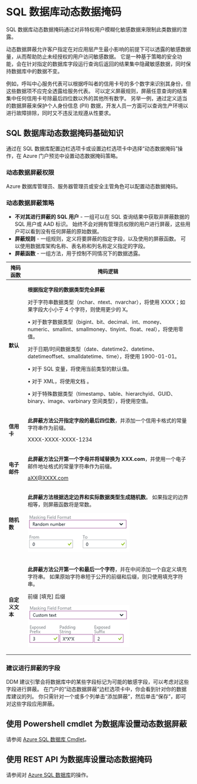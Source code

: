 <properties
    pageTitle="Azure SQL 数据库动态数据掩码 | Azure"
    description="SQL 数据库动态数据掩码通过对非特权用户模糊化敏感数据来控制此类数据的泄露"
    services="sql-database"
    documentationcenter=""
    author="ronitr"
    manager="jhubbard"
    editor=""
    translationtype="Human Translation" />
<tags
    ms.assetid="4b36d78e-7749-4f26-9774-eed1120a9182"
    ms.service="sql-database"
    ms.custom="secure and protect"
    ms.devlang="NA"
    ms.topic="article"
    ms.tgt_pltfrm="NA"
    ms.workload="data-services"
    ms.date="03/09/2017"
    wacn.date="04/17/2017"
    ms.author="ronitr; ronmat"
    ms.sourcegitcommit="7cc8d7b9c616d399509cd9dbdd155b0e9a7987a8"
    ms.openlocfilehash="cf13c0290cc0356db0885d6762a4ebebac304431"
    ms.lasthandoff="04/07/2017" />

# <a name="sql-database-dynamic-data-masking"></a>SQL 数据库动态数据掩码

SQL 数据库动态数据掩码通过对非特权用户模糊化敏感数据来限制此类数据的泄露。 

动态数据屏蔽允许客户指定在对应用层产生最小影响的前提下可以透露的敏感数据量，从而帮助防止未经授权的用户访问敏感数据。 它是一种基于策略的安全功能，会在针对指定的数据库字段运行查询后返回的结果集中隐藏敏感数据，同时保持数据库中的数据不变。

例如，呼叫中心服务代表可以根据呼叫者的信用卡号的多个数字来识别其身份，但这些数据项不应完全透露给服务代表。 可以定义屏蔽规则，屏蔽任意查询的结果集中任何信用卡号除最后四位数以外的其他所有数字。 另举一例，通过定义适当的数据屏蔽来保护个人身份信息 (PII) 数据，开发人员一方面可以查询生产环境以进行故障排除，同时又不违反法规遵从性要求。

## <a name="sql-database-dynamic-data-masking-basics"></a>SQL 数据库动态数据掩码基础知识
通过在 SQL 数据库配置边栏选项卡或设置边栏选项卡中选择“动态数据掩码”操作，在 Azure 门户预览中设置动态数据掩码策略。

### <a name="dynamic-data-masking-permissions"></a>动态数据屏蔽权限
Azure 数据库管理员、服务器管理员或安全主管角色可以配置动态数据掩码。

### <a name="dynamic-data-masking-policy"></a>动态数据屏蔽策略
* **不对其进行屏蔽的 SQL 用户** - 一组可以在 SQL 查询结果中获取非屏蔽数据的 SQL 用户或 AAD 标识。 始终不会对拥有管理员权限的用户进行屏蔽，这些用户可以看到没有任何屏蔽的原始数据。
* **屏蔽规则** - 一组规则，定义将要屏蔽的指定字段，以及使用的屏蔽函数。 可以使用数据库架构名称、表名称和列名称定义指定的字段。
* **屏蔽函数** - 一组方法，用于控制不同情况下的数据透露。

| 掩码函数 | 掩码逻辑 |
| --- | --- |
| **默认**|<p>**根据指定字段的数据类型完全屏蔽**</p><p>对于字符串数据类型（nchar、ntext、nvarchar），将使用 XXXX；如果字段大小小于 4 个字符，则使用更少的 X。</p><p>• 对于数字数据类型（bigint、bit、decimal、int、money、numeric、smallint、smallmoney、tinyint、float、real），将使用零值。</p><p>对于日期/时间数据类型（date、datetime2、datetime、datetimeoffset、smalldatetime、time），将使用 1900-01-01。</p><p>• 对于 SQL 变量，将使用当前类型的默认值。</p><p>• 对于 XML，将使用文档 <masked/>。</p><p>• 对于特殊数据类型（timestamp、table、hierarchyid、GUID、binary、image、varbinary 空间类型），将使用空值。</p> |
| **信用卡** |<p>**此屏蔽方法公开指定字段的最后四位数**，并添加一个信用卡格式的常量字符串作为前缀。</p><p>XXXX-XXXX-XXXX-1234 </p>|
| **电子邮件** |<p>**此屏蔽方法公开第一个字母并将域替换为 XXX.com**，并使用一个电子邮件地址格式的常量字符串作为前缀。</p><p>aXX@XXXX.com </p>|
| **随机数** |<p>**此屏蔽方法根据选定边界和实际数据类型生成随机数**。 如果指定的边界相等，则屏蔽函数将是常数。</p><p>![导航窗格](./media/sql-database-dynamic-data-masking-get-started/1_DDM_Random_number.png) </p>|
| **自定义文本** |<p>**此屏蔽方法公开第一个和最后一个字符**，并在中间添加一个自定义填充字符串。 如果原始字符串短于公开的前缀和后缀，则只使用填充字符串。 </p><p>前缀 [填充] 后缀</p><p>![导航窗格](./media/sql-database-dynamic-data-masking-get-started/2_DDM_Custom_text.png)</p> |

<a name="Anchor1"></a>

### <a name="recommended-fields-to-mask"></a>建议进行屏蔽的字段
DDM 建议引擎会将数据库中的某些字段标记为可能的敏感字段，可以考虑对这些字段进行屏蔽。 在门户的“动态数据屏蔽”边栏选项卡中，你会看到针对你的数据库建议的列。 你只需针对一个或多个列单击“添加屏蔽”，然后单击“保存”，即可对这些字段应用屏蔽。

## <a name="set-up-dynamic-data-masking-for-your-database-using-powershell-cmdlets"></a>使用 Powershell cmdlet 为数据库设置动态数据屏蔽
请参阅 [Azure SQL 数据库 Cmdlet](https://msdn.microsoft.com/zh-cn/library/azure/mt574084.aspx)。

## <a name="set-up-dynamic-data-masking-for-your-database-using-rest-api"></a>使用 REST API 为数据库设置动态数据掩码
请参阅对 [Azure SQL 数据库](https://msdn.microsoft.com/zh-cn/library/dn505719.aspx)的操作。
<!--Update_Description: update "掩码" to "屏蔽"; remove azure portal related content-->